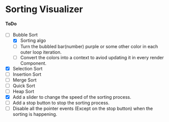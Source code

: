 # Sorting Visualizer

#### ToDo
- [ ] Bubble Sort
    - [x] Sorting algo
    - [ ] Turn the bubbled bar(number) purple or some other color in each outer loop iteration.
	- [ ] Convert the colors into a context to aviod updating it in every render <Visualizer/> Component.
- [x] Selection Sort
- [ ] Insertion Sort
- [ ] Merge Sort
- [ ] Quick Sort
- [ ] Heap Sort
- [x] Add a slider to change the speed of the sorting process.
- [ ] Add a stop button to stop the sorting process.
- [ ] Disable all the pointer events (Except on the stop button) when the sorting is happening.
